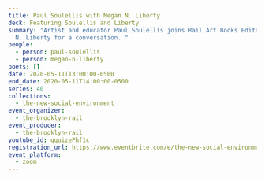 ```yaml
---
title: Paul Soulellis with Megan N. Liberty
deck: Featuring Soulellis and Liberty
summary: "Artist and educator Paul Soulellis joins Rail Art Books Editor Megan
  N. Liberty for a conversation. "
people:
  - person: paul-soulellis
  - person: megan-n-liberty
poets: []
date: 2020-05-11T13:00:00-0500
end_date: 2020-05-11T14:00:00-0500
series: 40
collections:
  - the-new-social-environment
event_organizer:
  - the-brooklyn-rail
event_producer:
  - the-brooklyn-rail
youtube_id: qquizePhf1c
registration_url: https://www.eventbrite.com/e/the-new-social-environment-40-paul-soulellis-tickets-104539552616
event_platform:
  - zoom
---
```

